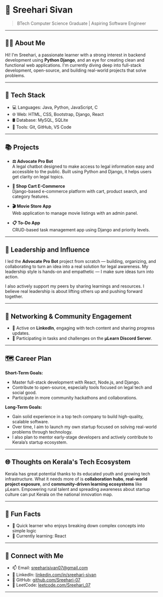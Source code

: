 # 🌟 Sreehari Sivan

> BTech Computer Science Graduate | Aspiring Software Engineer
---

## 🧑‍💻 About Me

Hi! I'm Sreehari, a passionate learner with a strong interest in backend development using **Python Django**, and an eye for creating clean and functional web applications. I'm currently diving deep into full-stack development, open-source, and building real-world projects that solve problems.

---

## 🚀 Tech Stack

- 💻 Languages: Java, Python, JavaScript, C
- 🌐 Web: HTML, CSS, Bootstrap, Django, React
- 🛢️ Database: MySQL, SQLite
- 🔧 Tools: Git, GitHub, VS Code

---

## 📚 Projects

- **⚖️ Advocate Pro Bot**  
  A legal chatbot designed to make access to legal information easy and accessible to the public. Built using Python and Django, it helps users get clarity on legal topics.  

- **🛒 Shop Cart E-Commerce**  
  Django-based e-commerce platform with cart, product search, and category features.  

- **🎬 Movie Store App**  
  Web application to manage movie listings with an admin panel.  

- **📋 To-Do App**  
  CRUD-based task management app using Django and priority levels.  

---


## 🎯 Leadership and Influence

I led the **Advocate Pro Bot** project from scratch — building, organizing, and collaborating to turn an idea into a real solution for legal awareness. My leadership style is hands-on and empathetic — I make sure ideas turn into action.

I also actively support my peers by sharing learnings and resources. I believe real leadership is about lifting others up and pushing forward together.

---

## 🤝 Networking & Community Engagement

- 💬 Active on **LinkedIn**, engaging with tech content and sharing progress updates.
- 🎯 Participating in tasks and challenges on the **μLearn Discord Server**.

---

## 🗺️ Career Plan

**Short-Term Goals:**
- Master full-stack development with React, Node.js, and Django.
- Contribute to open-source, especially tools focused on legal tech and social good.
- Participate in more community hackathons and collaborations.

**Long-Term Goals:**

- Gain solid experience in a top tech company to build high-quality, scalable software.
- Over time, I aim to launch my own startup focused on solving real-world problems through technology.
- I also plan to mentor early-stage developers and actively contribute to Kerala’s startup ecosystem.


---

## 🌐 Thoughts on Kerala's Tech Ecosystem

Kerala has great potential thanks to its educated youth and growing tech infrastructure. What it needs more of is **collaboration hubs**, **real-world project exposure**, and **community-driven learning ecosystems** like μLearn. Empowering rural talent and spreading awareness about startup culture can put Kerala on the national innovation map.

---
## 🧩 Fun Facts

- 🧠 Quick learner who enjoys breaking down complex concepts into simple logic
- 🔄 Currently learning: React 

---

## 🔗 Connect with Me

- 📫 Email: [sreeharisivan07@gmail.com](mailto:sreeharisivan07@gmail.com)
- 💼 LinkedIn: [linkedin.com/in/sreehari-sivan](https://www.linkedin.com/in/sreehari-sivan/)
- 🐙 GitHub: [github.com/Sreehari-07](https://github.com/Sreehari-07)
- 🧠 LeetCode: [leetcode.com/Sreehari_07](https://leetcode.com/Sreehari_07)  


---
